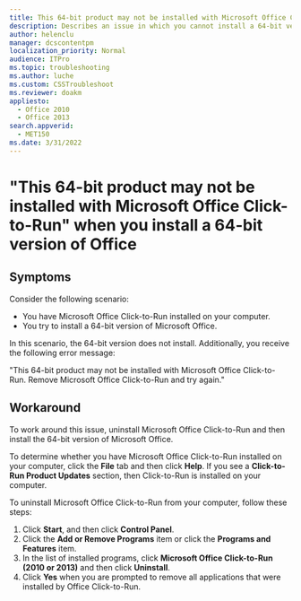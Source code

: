 ```yaml
---
title: This 64-bit product may not be installed with Microsoft Office Click-to-Run
description: Describes an issue in which you cannot install a 64-bit version of Office 2010 and you receive an error message. A workaround is provided.
author: helenclu
manager: dcscontentpm
localization_priority: Normal
audience: ITPro
ms.topic: troubleshooting
ms.author: luche
ms.custom: CSSTroubleshoot
ms.reviewer: doakm
appliesto: 
  - Office 2010
  - Office 2013
search.appverid: 
  - MET150
ms.date: 3/31/2022
---
```


# "This 64-bit product may not be installed with Microsoft Office Click-to-Run" when you install a 64-bit version of Office

## Symptoms

Consider the following scenario:

- You have Microsoft Office Click-to-Run installed on your computer.   
- You try to install a 64-bit version of Microsoft Office.   

In this scenario, the 64-bit version does not install. Additionally, you receive the following error message:
 
"This 64-bit product may not be installed with Microsoft Office Click-to-Run. Remove Microsoft Office Click-to-Run and try again."

## Workaround

To work around this issue, uninstall Microsoft Office Click-to-Run and then install the 64-bit version of Microsoft Office.

To determine whether you have Microsoft Office Click-to-Run installed on your computer, click the **File** tab and then click **Help**. If you see a **Click-to-Run Product Updates** section, then Click-to-Run is installed on your computer.

To uninstall Microsoft Office Click-to-Run from your computer, follow these steps:

1. Click **Start**, and then click **Control Panel**.   
2. Click the **Add or Remove Programs** item or click the **Programs and Features** item.   
3. In the list of installed programs, click **Microsoft Office Click-to-Run (2010 or 2013)** and then click **Uninstall**.   
4. Click **Yes** when you are prompted to remove all applications that were installed by Office Click-to-Run.    
